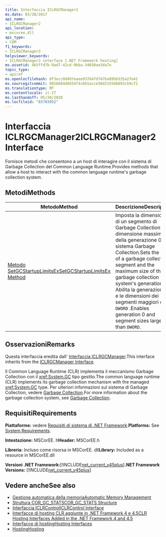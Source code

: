```yaml
---
title: Interfaccia ICLRGCManager2
ms.date: 03/30/2017
api_name:
- ICLRGCManager2
api_location:
- mscoree.dll
api_type:
- COM
f1_keywords:
- ICLRGCManager2
helpviewer_keywords:
- ICLRGCManager2 interface [.NET Framework hosting]
ms.assetid: 4b5ffd7b-9ad7-41cd-9bba-34030ae3da7e
topic_type:
- apiref
ms.openlocfilehash: 0f3ecc0d497eaee937647df47ba0956335a2fe41
ms.sourcegitcommit: 0926684d8d34f4c6b5acce58d2193db093cb9cf2
ms.translationtype: MT
ms.contentlocale: it-IT
ms.lasthandoff: 05/20/2020
ms.locfileid: "83703952"
---
```

# <a name="iclrgcmanager2-interface"></a><span data-ttu-id="888a9-102">Interfaccia ICLRGCManager2</span><span class="sxs-lookup"><span data-stu-id="888a9-102">ICLRGCManager2 Interface</span></span>
<span data-ttu-id="888a9-103">Fornisce metodi che consentono a un host di interagire con il sistema di Garbage Collection del Common Language Runtime.</span><span class="sxs-lookup"><span data-stu-id="888a9-103">Provides methods that allow a host to interact with the common language runtime's garbage collection system.</span></span>  
  
## <a name="methods"></a><span data-ttu-id="888a9-104">Metodi</span><span class="sxs-lookup"><span data-stu-id="888a9-104">Methods</span></span>  
  
|<span data-ttu-id="888a9-105">Metodo</span><span class="sxs-lookup"><span data-stu-id="888a9-105">Method</span></span>|<span data-ttu-id="888a9-106">Descrizione</span><span class="sxs-lookup"><span data-stu-id="888a9-106">Description</span></span>|  
|------------|-----------------|  
|[<span data-ttu-id="888a9-107">Metodo SetGCStartupLimitsEx</span><span class="sxs-lookup"><span data-stu-id="888a9-107">SetGCStartupLimitsEx Method</span></span>](iclrgcmanager2-setgcstartuplimitsex-method.md)|<span data-ttu-id="888a9-108">Imposta la dimensione di un segmento di Garbage Collection e la dimensione massima della generazione 0 del sistema Garbage Collection.</span><span class="sxs-lookup"><span data-stu-id="888a9-108">Sets the size of a garbage collection segment and the maximum size of the garbage collection system's generation 0.</span></span> <span data-ttu-id="888a9-109">Abilita la generazione 0 e le dimensioni dei segmenti maggiori di `DWORD` .</span><span class="sxs-lookup"><span data-stu-id="888a9-109">Enables generation 0 and segment sizes larger than `DWORD`.</span></span>|  
  
## <a name="remarks"></a><span data-ttu-id="888a9-110">Osservazioni</span><span class="sxs-lookup"><span data-stu-id="888a9-110">Remarks</span></span>  
 <span data-ttu-id="888a9-111">Questa interfaccia eredita dall' [Interfaccia ICLRGCManager](iclrgcmanager-interface.md).</span><span class="sxs-lookup"><span data-stu-id="888a9-111">This interface inherits from the [ICLRGCManager Interface](iclrgcmanager-interface.md).</span></span>  
  
 <span data-ttu-id="888a9-112">Il Common Language Runtime (CLR) implementa il meccanismo Garbage Collection con il <xref:System.GC> tipo gestito.</span><span class="sxs-lookup"><span data-stu-id="888a9-112">The common language runtime (CLR) implements its garbage collection mechanism with the managed <xref:System.GC> type.</span></span> <span data-ttu-id="888a9-113">Per ulteriori informazioni sul sistema di Garbage Collection, vedere [Garbage Collection](../../../standard/garbage-collection/index.md).</span><span class="sxs-lookup"><span data-stu-id="888a9-113">For more information about the garbage collection system, see [Garbage Collection](../../../standard/garbage-collection/index.md).</span></span>  
  
## <a name="requirements"></a><span data-ttu-id="888a9-114">Requisiti</span><span class="sxs-lookup"><span data-stu-id="888a9-114">Requirements</span></span>  
 <span data-ttu-id="888a9-115">**Piattaforme:** vedere [Requisiti di sistema di .NET Framework](../../get-started/system-requirements.md).</span><span class="sxs-lookup"><span data-stu-id="888a9-115">**Platforms:** See [System Requirements](../../get-started/system-requirements.md).</span></span>  
  
 <span data-ttu-id="888a9-116">**Intestazione:** MSCorEE. h</span><span class="sxs-lookup"><span data-stu-id="888a9-116">**Header:** MSCorEE.h</span></span>  
  
 <span data-ttu-id="888a9-117">**Libreria:** Incluso come risorsa in MSCorEE. dll</span><span class="sxs-lookup"><span data-stu-id="888a9-117">**Library:** Included as a resource in MSCorEE.dll</span></span>  
  
 <span data-ttu-id="888a9-118">**Versioni .NET Framework:**[!INCLUDE[net_current_v45plus](../../../../includes/net-current-v45plus-md.md)]</span><span class="sxs-lookup"><span data-stu-id="888a9-118">**.NET Framework Versions:** [!INCLUDE[net_current_v45plus](../../../../includes/net-current-v45plus-md.md)]</span></span>  
  
## <a name="see-also"></a><span data-ttu-id="888a9-119">Vedere anche</span><span class="sxs-lookup"><span data-stu-id="888a9-119">See also</span></span>

- [<span data-ttu-id="888a9-120">Gestione automatica della memoria</span><span class="sxs-lookup"><span data-stu-id="888a9-120">Automatic Memory Management</span></span>](../../../standard/automatic-memory-management.md)
- [<span data-ttu-id="888a9-121">Struttura COR_GC_STATS</span><span class="sxs-lookup"><span data-stu-id="888a9-121">COR_GC_STATS Structure</span></span>](cor-gc-stats-structure.md)
- [<span data-ttu-id="888a9-122">Interfaccia ICLRControl</span><span class="sxs-lookup"><span data-stu-id="888a9-122">ICLRControl Interface</span></span>](iclrcontrol-interface.md)
- [<span data-ttu-id="888a9-123">Interfacce di hosting CLR aggiunte in .NET Framework 4 e 4.5</span><span class="sxs-lookup"><span data-stu-id="888a9-123">CLR Hosting Interfaces Added in the .NET Framework 4 and 4.5</span></span>](clr-hosting-interfaces-added-in-the-net-framework-4-and-4-5.md)
- [<span data-ttu-id="888a9-124">Interfacce di hosting</span><span class="sxs-lookup"><span data-stu-id="888a9-124">Hosting Interfaces</span></span>](hosting-interfaces.md)
- [<span data-ttu-id="888a9-125">Hosting</span><span class="sxs-lookup"><span data-stu-id="888a9-125">Hosting</span></span>](index.md)
